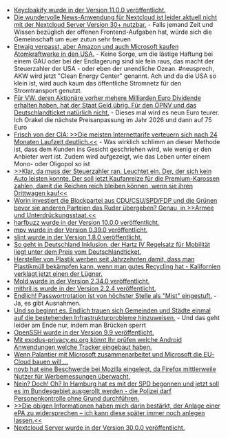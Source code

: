 * [Keycloakify wurde in der Version 11.0.0 veröffentlicht.](https://github.com/keycloakify/keycloakify/releases/tag/v11.0.0)
* [Die wundervolle News-Anwendung für Nextcloud ist leider aktuell nicht mit der Nextcloud Server Version 30+ nutzbar.](https://github.com/nextcloud/news/issues/2719) - Falls jemand Zeit und Wissen bezüglich der offenen Frontend-Aufgaben hat, würde sich die Gemeinschaft um euer zutun sehr freuen
* [Etwaig verpasst, aber Amazon und auch Microsoft kaufen Atomkraftwerke in den USA.](https://blog.fefe.de/?ts=9813b736) - Keine Sorge, um die lästige Haftung bei einem GAU oder bei der Endlagerung sind sie fein raus, das macht der Steuerzahler der USA - oder eben der unendliche Ozean. #neusprech, AKW wird jetzt "Clean Energy Center" genannt. Ach und da die USA so klein ist, wird auch kaum das öffentliche Stromnetz für den Stromtransport genutzt.
* [Für VW, deren Aktionäre vorher mehere Milliarden Euro Dividende erhalten haben, hat der Staat Geld übrig. Für den ÖPNV und das Deutschlandticket natürlich nicht.](https://blog.fefe.de/?ts=980fffaa) - Dieses mal wird es neun Euro teurer. Ich Orakel die nächste Preisanpassung im Jahr 2026 und dann auf 75 Euro
* [Frisch von der CIA: >>Die meisten Internettarife verteuern sich nach 24 Monaten Laufzeit deutlich.<<](https://www.tagesschau.de/wirtschaft/verbraucher/internettarife-verivox-100.html) - Was wirklich schlimm an dieser Methode ist, dass dem Kunden ins Gesicht geschriehen wird, wie wenig er den Anbieter wert ist. Zudem wird aufgezeigt, wie das Leben unter einem Mono- oder Oligopol so ist
* [>>Klar, da muss der Steuerzahler ran. Leuchtet ein. Der, der sich kein Auto leisten konnte. Der soll jetzt Kaufanreize für die Premium-Karossen zahlen, damit die Reichen reich bleiben können, wenn sie ihren Drittwagen kauf<<](https://blog.fefe.de/?ts=980f729c)
* [Worin investiert die Blockpartei aus CDU/CSU/SPD/FDP und die Grünen bevor sie anderen Parteien das Ruder übergeben? Genau, in >>Armee und Unterdrückungsstaat.<<](https://blog.fefe.de/?ts=980f5fc9)
* [harfbuzz wurde in der Version 10.0.0 veröffentlicht.](https://github.com/harfbuzz/harfbuzz/releases/tag/10.0.0)
* [mpv wurde in der Version 0.39.0 veröffentlicht.](https://github.com/mpv-player/mpv/releases/tag/v0.39.0)
* [slint wurde in der Version 1.8.0 veröffentlicht.](https://github.com/slint-ui/slint/releases/tag/v1.8.0)
* [So geht in Deutschland Inklusion, der Hartz IV Regelsatz für Mobilität liegt unter dem Preis vom Deutschlandticket.](https://blog.fefe.de/?ts=980c7578)
* [Hersteller von Plastik werben seit Jahrzehnten damit, dass man Plastikmüll bekämpfen kann, wenn man gutes Recycling hat - Kalifornien verklagt jetzt einen der Lügner.](https://blog.fefe.de/?ts=980cb9ae)
* [Mold wurde in der Version 2.34.0 veröffentlicht.](https://github.com/rui314/mold/releases/tag/v2.34.0)
* [mithril.js wurde in der Version 2.2.4 veröffentlicht.](https://github.com/MithrilJS/mithril.js/releases/tag/v2.2.4)
* [Endlich! Passwortrotation ist von höchster Stelle als "Mist" eingestuft.](https://blog.fefe.de/?ts=980d0280) - Ja, es gibt Ausnahmen.
* [Und so beginnt es. Endlich trauen sich Gemeinden und Städte einmal auf die bestehenden Infrastrukturprobleme hinzuweisen.](https://www.mdr.de/nachrichten/sachsen/chemnitz/freiberg/bruecke-hohentanne-sperrung-100.html) - Und das geht leider am Ende nur, indem man Brücken sperrt
* [OpenSSH wurde in der Version 9.9 veröffentlicht.](https://lwn.net/Articles/991028/)
* [Mit exodus-privacy.eu.org könnt Ihr prüfen welche Android Anwendungen welche Tracker eingebaut haben.](https://exodus-privacy.eu.org/en/)
* [Wenn Palantier mit Microsoft zusammenarbeitet und Microsoft die EU-Cloud bauen will ...](https://netzpolitik.org/2024/palantir-und-microsoft-warum-der-deal-ein-verlust-fuer-digitale-buergerrechte-ist/)
* [noyb hat eine Beschwerde bei Mozilla eingelegt, da Firefox mittlerweile Nutzer für Werbemessungen überwacht.](https://noyb.eu/de/firefox-tracks-you-privacy-preserving-feature)
* [Nein? Doch! Oh? In Hamburg hat es mit der SPD begonnen und jetzt soll es im Bundesgebiet ausgerollt werden - die Polizei darf Personenkontrolle ohne Grund durchführen.](https://netzpolitik.org/2024/ueberwachungspaket-ampel-will-anlasslose-personenkontrollen-und-durchsuchungen-fast-ueberall/)
* [>>Die obigen Informationen haben mich darin bestärkt, der Anlage einer ePA zu widersprechen – ich kann diese später immer noch anlegen lassen.<<](https://www.borncity.com/blog/2024/09/23/elektronische-patientenakte-epa-und-das-opt-out/)
* [Nextcloud Server wurde in der Version 30.0.0 veröffentlicht.](https://github.com/nextcloud/server/releases/tag/v30.0.0)
